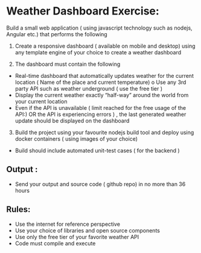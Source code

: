 # Weather Dashboard Exercise:

Build a small web application ( using javascript technology such as nodejs, Angular etc.) that performs the following
1. Create a responsive dashboard ( available on mobile and desktop) using any template engine of your choice to create a weather dashboard

2. The dashboard must contain the following
* Real-time dashboard that automatically updates weather for the current location ( Name of the place and current temperature)
o Use any 3rd party API such as weather underground ( use the free tier )
* Display the current weather exactly “half-way” around the world from your current location
* Even if the API is unavailable ( limit reached for the free usage of the API:) OR the API is experiencing errors ) , the last generated weather update should be displayed on the dashboard

3. Build the project using your favourite nodejs build tool and deploy using docker containers ( using images of your choice)
* Build should include automated unit-test cases ( for the backend )

## Output :
* Send your output and source code ( github repo) in no more than 36 hours

## Rules:
* Use the internet for reference perspective
* Use your choice of libraries and open source components
* Use only the free tier of your favorite weather API
* Code must compile and execute